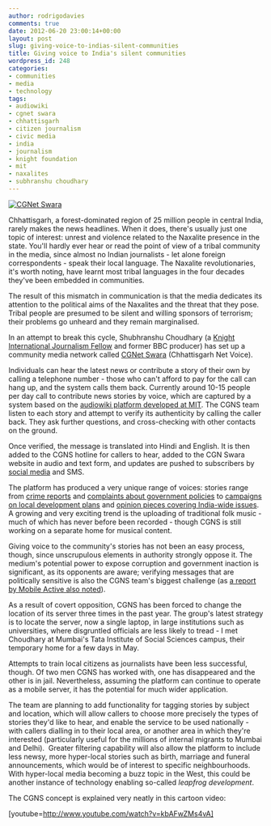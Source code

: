 ```yaml
---
author: rodrigodavies
comments: true
date: 2012-06-20 23:00:14+00:00
layout: post
slug: giving-voice-to-indias-silent-communities
title: Giving voice to India's silent communities
wordpress_id: 248
categories:
- communities
- media
- technology
tags:
- audiowiki
- cgnet swara
- chhattisgarh
- citizen journalism
- civic media
- india
- journalism
- knight foundation
- mit
- naxalites
- subhranshu choudhary
---
```


[![CGNet Swara](http://rodrigodavies.com/blog/wp-content/uploads/2012/06/cgnet_swara.jpg)](http://rodrigodavies.com/blog/wp-content/uploads/2012/06/cgnet_swara.jpg)

Chhattisgarh, a forest-dominated region of 25 million people in central India, rarely makes the news headlines. When it does, there's usually just one topic of interest: unrest and violence related to the Naxalite presence in the state. You'll hardly ever hear or read the point of view of a tribal community in the media, since almost no Indian journalists - let alone foreign correspondents - speak their local language. The Naxalite revolutionaries, it's worth noting, have learnt most tribal languages in the four decades they've been embedded in communities.

The result of this mismatch in communication is that the media dedicates its attention to the political aims of the Naxalites and the threat that they pose. Tribal people are presumed to be silent and willing sponsors of terrorism; their problems go unheard and they remain marginalised.

In an attempt to break this cycle, Shubhranshu Choudhary (a [Knight International Journalism Fellow](http://www.icfj.org/our-work/knight) and former BBC producer) has set up a community media network called [CGNet Swara](http://cgnetswara.org/) (Chhattisgarh Net Voice).

Individuals can hear the latest news or contribute a story of their own by calling a telephone number - those who can't afford to pay for the call can hang up, and the system calls them back. Currently around 10-15 people per day call to contribute news stories by voice, which are captured by a system based on the [audiowiki platform developed at MIT](http://groups.csail.mit.edu/commit/papers/08/kotkar-hci08.pdf). The CGNS team listen to each story and attempt to verify its authenticity by calling the caller back. They ask further questions, and cross-checking with other contacts on the ground.

Once verified, the message is translated into Hindi and English. It is then added to the CGNS hotline for callers to hear, added to the CGN Swara website in audio and text form, and updates are pushed to subscribers by [social media](http://twitter.com/cgnet_swara) and SMS.

The platform has produced a very unique range of voices: stories range from [crime reports](http://cgnetswara.org/index.php?id=11610) and [complaints about government policies](http://cgnetswara.org/index.php?id=11588) to [campaigns on local development plans](http://cgnetswara.org/index.php?id=11593) and [opinion pieces covering India-wide issues](http://cgnetswara.org/index.php?id=11573). A growing and very exciting trend is the uploading of traditional folk music - much of which has never before been recorded - though CGNS is still working on a separate home for musical content.

Giving voice to the community's stories has not been an easy process, though, since unscrupulous elements in authority strongly oppose it. The medium's potential power to expose corruption and government inaction is significant, as its opponents are aware; verifying messages that are politically sensitive is also the CGNS team's biggest challenge (as [a report by Mobile Active also noted](http://mobileactive.org/case-studies/cgnet-swara)).

As a result of covert opposition, CGNS has been forced to change the location of its server three times in the past year. The group's latest strategy is to locate the server, now a single laptop, in large institutions such as universities, where disgruntled officials are less likely to tread - I met Choudhary at Mumbai's Tata Institute of Social Sciences campus, their temporary home for a few days in May.

Attempts to train local citizens as journalists have been less successful, though. Of two men CGNS has worked with, one has disappeared and the other is in jail. Nevertheless, assuming the platform can continue to operate as a mobile server, it has the potential for much wider application.

The team are planning to add functionality for tagging stories by subject and location, which will allow callers to choose more precisely the types of stories they'd like to hear, and enable the service to be used nationally - with callers dialling in to their local area, or another area in which they're interested (particularly useful for the millions of internal migrants to Mumbai and Delhi).  Greater filtering capability will also allow the platform to include less newsy, more hyper-local stories such as birth, marriage and funeral announcements, which would be of interest to specific neighbourhoods. With hyper-local media becoming a buzz topic in the West, this could be another instance of technology enabling so-called _leapfrog development_.

The CGNS concept is explained very neatly in this cartoon video:

[youtube=http://www.youtube.com/watch?v=kbAFwZMs4vA]
